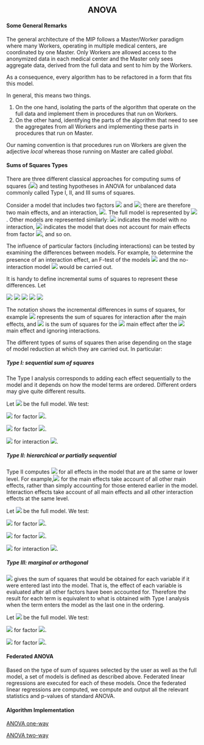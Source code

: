 <b><h2><center>ANOVA</center></h1></b>

<b><h4> Some General Remarks </h4></b>
The general architecture of the MIP follows a Master/Worker paradigm where many Workers, operating in multiple medical centers, are coordinated by one Master. Only Workers are allowed access to the anonymized data in each medical center and the Master only sees aggregate data, derived from the full data and sent to him by the Workers.

As a consequence, every algorithm has to be refactored in a form that fits this model.

In general, this means two things.

1. On the one hand, isolating the parts of the algorithm that operate on the full data and implement them in procedures that run on Workers.
1. On the other hand, identifying the parts of the algorithm that need to see the aggregates from all Workers and implementing these parts in procedures that run on Master.

Our naming convention is that procedures run on Workers are given the adjective _local_ whereas those running on Master are called _global_.

<b><h4> Sums of Squares Types </h4></b>
There are three different classical approaches for computing sums of squares (<img src="https://render.githubusercontent.com/render/math?math=SS">) and testing hypotheses in ANOVA for unbalanced data commonly called Type I, II, and III sums of squares.

Consider a model that includes two factors <img src="https://render.githubusercontent.com/render/math?math=A"> and <img src="https://render.githubusercontent.com/render/math?math=B">; there are therefore two main effects, and an interaction, <img src="https://render.githubusercontent.com/render/math?math=AB">. The full model is represented by <img src="https://render.githubusercontent.com/render/math?math=SS(A,B,AB)"> . Other models are represented similarly: <img src="https://render.githubusercontent.com/render/math?math=SS(A,B)"> indicates the model with no interaction, <img src="https://render.githubusercontent.com/render/math?math=SS(B,AB)"> indicates the model that does not account for main effects from factor <img src="https://render.githubusercontent.com/render/math?math=A">, and so on.

The influence of particular factors (including interactions) can be tested by examining the differences between models. For example, to determine the presence of an interaction effect, an F-test of the models <img src="https://render.githubusercontent.com/render/math?math=SS(A,B,AB)"> and the no-interaction model <img src="https://render.githubusercontent.com/render/math?math=SS(A,B)"> would be carried out.

It is handy to define incremental sums of squares to represent these differences. Let

<img src="https://render.githubusercontent.com/render/math?math=SS(AB|A,B)=SS(A,B,AB)-SS(A,B)">

<img src="https://render.githubusercontent.com/render/math?math=SS(A|B,AB)=SS(A,B,AB)-SS(B,AB)">

<img src="https://render.githubusercontent.com/render/math?math=SS(A|A,AB)=SS(A,B,AB)-SS(A,AB)">

<img src="https://render.githubusercontent.com/render/math?math=SS(A|B)=SS(A,B)-SS(B)">

<img src="https://render.githubusercontent.com/render/math?math=SS(B|A)=SS(A,B)-SS(A)">

The notation shows the incremental differences in sums of squares, for example <img src="https://render.githubusercontent.com/render/math?math=SS(AB|A,B)"> represents the sum of squares for interaction after the main effects, and  <img src="https://render.githubusercontent.com/render/math?math=SS(A|B)"> is the sum of squares for the <img src="https://render.githubusercontent.com/render/math?math=A">  main effect after the <img src="https://render.githubusercontent.com/render/math?math=B"> main effect and ignoring interactions.

The different types of sums of squares then arise depending on the stage of model reduction at which they are carried out. In particular:

<b><h5>Type I: sequential sum of squares</b></h5>

The Type I analysis corresponds to adding each effect sequentially to the model and it depends on how the model terms are ordered. Different orders may give quite different results.

Let <img src="https://render.githubusercontent.com/render/math?math=SS(A,B,AB)"> be the full model. We test:

<img src="https://render.githubusercontent.com/render/math?math=SS(A)"> for factor  <img src="https://render.githubusercontent.com/render/math?math=A">.

<img src="https://render.githubusercontent.com/render/math?math=SS(B|A)"> for factor  <img src="https://render.githubusercontent.com/render/math?math=B">.

<img src="https://render.githubusercontent.com/render/math?math=SS(AB|B,A)"> for interaction  <img src="https://render.githubusercontent.com/render/math?math=AB">.

<b><h5>Type II: hierarchical or partially sequential</b></h5>

Type II computes <img src="https://render.githubusercontent.com/render/math?math=SS">  for all effects in the model that are at the same or lower level. For example,<img src="https://render.githubusercontent.com/render/math?math=SS"> for the main effects take account of all other main effects, rather than simply accounting for those entered earlier in the model. Interaction effects take account of all main effects and all other interaction effects at the same level.

Let <img src="https://render.githubusercontent.com/render/math?math=SS(A,B,AB)"> be the full model. We test:

<img src="https://render.githubusercontent.com/render/math?math=SS(A|B)"> for factor  <img src="https://render.githubusercontent.com/render/math?math=A">.

<img src="https://render.githubusercontent.com/render/math?math=SS(B|A)"> for factor  <img src="https://render.githubusercontent.com/render/math?math=B">.

<img src="https://render.githubusercontent.com/render/math?math=SS(AB|B,A)"> for interaction  <img src="https://render.githubusercontent.com/render/math?math=AB">.

<b><h5>Type III: marginal or orthogonal</b></h5>

<img src="https://render.githubusercontent.com/render/math?math=SS"> gives the sum of squares that would be obtained for each variable if it were entered last into the model. That is, the effect of each variable is evaluated after all other factors have been accounted for. Therefore the result for each term is equivalent to what is obtained with Type I analysis when the term enters the model as the last one in the ordering.

Let <img src="https://render.githubusercontent.com/render/math?math=SS(A,B,AB)"> be the full model. We test:

<img src="https://render.githubusercontent.com/render/math?math=SS(A|B,AB)"> for factor  <img src="https://render.githubusercontent.com/render/math?math=A">.

<img src="https://render.githubusercontent.com/render/math?math=SS(B|A,AB)"> for factor  <img src="https://render.githubusercontent.com/render/math?math=B">.

<b><h4>Federated ANOVA</b></h4>

Based on the type of sum of squares selected by the user as well as the full model, a set of models is defined as described above. Federated linear regressions are executed for each of these models. Once the federated linear regressions are computed, we compute and output all the relevant statistics and p-values of standard ANOVA.

<b><h4>Algorithm Implementation</b></h4>

[ANOVA one-way](../../exareme2/algorithms/anova_oneway.py)

[ANOVA two-way](../../exareme2/algorithms/anova.py)

